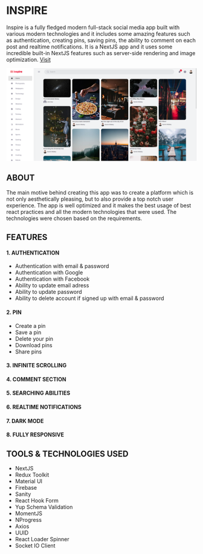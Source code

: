 # **INSPIRE**

Inspire is a fully fledged modern full-stack social media app built with various modern technologies and it includes some amazing features such as authentication, creating pins, saving pins, the ability to comment on each post and realtime notifications. It is a NextJS app and it uses some incredible built-in NextJS features such as server-side rendering and image optimization. <a href="https://inspire-app.vercel.app" target="_blank">Visit</a>

![demo image](./public/demo.png)

## **ABOUT**

The main motive behind creating this app was to create a platform which is not only aesthetically pleasing, but to also provide a top notch user experience. The app is well optimized and it makes the best usage of best react practices and all the modern technologies that were used. The technologies were chosen based on the requirements.

## **FEATURES**

#### **1. AUTHENTICATION**
   - Authentication with email & password
   - Authentication with Google
   - Authentication with Facebook
   - Ability to update email adress
   - Ability to update password
   - Ability to delete account if signed up with email & password

#### **2. PIN**
   - Create a pin
   - Save a pin
   - Delete your pin
   - Download pins
   - Share pins

#### **3. INFINITE SCROLLING**
#### **4. COMMENT SECTION**
#### **5. SEARCHING ABILITIES**
#### **6. REALTIME NOTIFICATIONS**
#### **7. DARK MODE**
#### **8. FULLY RESPONSIVE**

## **TOOLS & TECHNOLOGIES USED**
- NextJS
- Redux Toolkit
- Material UI
- Firebase
- Sanity
- React Hook Form
- Yup Schema Validation
- MomentJS
- NProgress
- Axios
- UUID
- React Loader Spinner
- Socket IO Client
